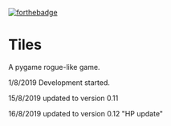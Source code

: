 [![forthebadge](https://forthebadge.com/images/badges/made-with-python.svg)](https://forthebadge.com)

# Tiles
A pygame rogue-like game.

1/8/2019 Development started.

15/8/2019 updated to version 0.11

16/8/2019 updated to version 0.12 "HP update"
